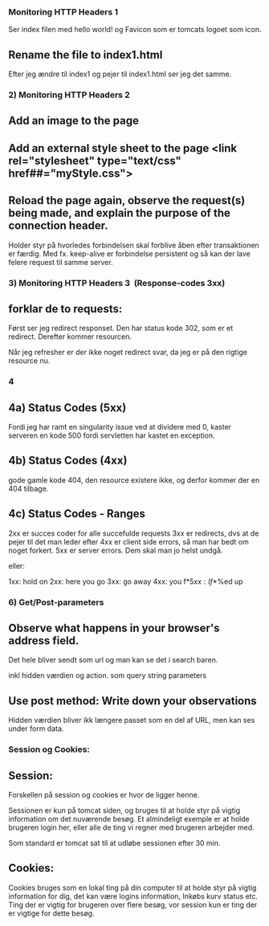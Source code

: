 

### Monitoring HTTP Headers 1

Ser index filen med hello world! 
og Favicon som er tomcats logoet som icon.


## Rename the file to index1.html

Efter jeg ændre til index1 og pejer til index1.html ser jeg det samme.

### 2) Monitoring HTTP Headers 2

## Add an image to the page
## Add an external style sheet to the page <link rel="stylesheet" type="text/css" href##="myStyle.css">
## Reload the page again, observe the request(s) being made, and explain the purpose of the connection header.

Holder styr på hvorledes forbindelsen skal forblive åben efter transaktionen er færdig. Med fx. keep-alive er forbindelse persistent og så kan der lave felere request til samme server.


### 3) Monitoring HTTP Headers 3  (Response-codes 3xx)

## forklar de to requests:

Først ser jeg redirect responset.
Den har status kode 302, som er et redirect.
Derefter kommer resourcen.

Når jeg refresher er der ikke noget redirect svar, da jeg er på den rigtige resource nu.

### 4
## 4a) Status Codes (5xx)

Fordi jeg har ramt en singularity issue ved at dividere med 0, kaster serveren en kode 500 fordi servletten har kastet en exception.


## 4b) Status Codes (4xx)
gode gamle kode 404, den resource existere ikke, og derfor kommer der en 404 tilbage.

## 4c) Status Codes - Ranges

2xx er succes coder for alle succefulde requests
3xx er redirects, dvs at de pejer til det man leder efter
4xx er client side errors, så man har bedt om noget forkert.
5xx er server errors. Dem skal man jo helst undgå.

eller:

1xx: hold on
2xx: here you go
3xx: go away
4xx: you f$*%ed up
5xx: I f$*%ed up


### 6) Get/Post-parameters

## Observe what happens in your browser's address field.

Det hele bliver sendt som url og man kan se det i search baren.

inkl hidden værdien og action. som query string parameters

## Use post method: Write down your observations

Hidden værdien bliver ikk længere passet som en del af URL, men kan ses under form data.


### Session og Cookies:

## Session:

Forskellen på session og cookies er hvor de ligger henne.

Sessionen er kun på tomcat siden, og bruges til at holde styr på vigtig information om det nuværende besøg. Et almindeligt exemple er at holde brugeren login her, eller alle de ting vi regner med brugeren arbejder med.

Som standard er tomcat sat til at udløbe sessionen efter 30 min.

## Cookies:

Cookies bruges som en lokal ting på din computer til at holde styr på vigtig information for dig, det kan være logins information, Inkøbs kurv status etc. Ting der er vigtig for brugeren over flere besøg, vor session kun er ting der er vigtige for dette besøg.
